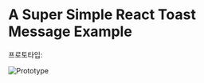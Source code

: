 # A Super Simple React Toast Message Example

프로토타입:

![Prototype](https://github.com/jaehyeon48/super-simple-react-toast/blob/main/toast_prototype.png)
